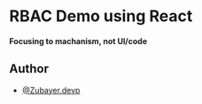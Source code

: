 
# RBAC Demo using React

#### Focusing to machanism, not UI/code


## Author

- [@Zubayer.devp](https://www.github.com/zubayer-47)

